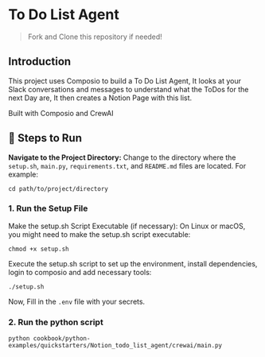 # To Do List Agent
> Fork and Clone this repository if needed!

## Introduction
This project uses Composio to build a To Do List Agent, It looks at your Slack conversations and messages to understand what the ToDos for the next Day are, It then creates a Notion Page with this list.

Built with Composio and CrewAI


## 👣 Steps to Run
**Navigate to the Project Directory:**
Change to the directory where the `setup.sh`, `main.py`, `requirements.txt`, and `README.md` files are located. For example:
```shell
cd path/to/project/directory
```

### 1. Run the Setup File
Make the setup.sh Script Executable (if necessary):
On Linux or macOS, you might need to make the setup.sh script executable:
```shell
chmod +x setup.sh
```
Execute the setup.sh script to set up the environment, install dependencies, login to composio and 
add necessary tools:
```shell
./setup.sh
```
Now, Fill in the `.env` file with your secrets.

### 2. Run the python script
```shell
python cookbook/python-examples/quickstarters/Notion_todo_list_agent/crewai/main.py
```
